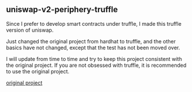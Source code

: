 ## uniswap-v2-periphery-truffle

Since I prefer to develop smart contracts under truffle, I made this truffle version of uniswap.

Just changed the original project from hardhat to truffle, and the other basics have not changed, except that the test has not been moved over.

I will update from time to time and try to keep this project consistent with the original project. If you are not obsessed with truffle, it is recommended to use the original project.

[original project](https://github.com/Uniswap/uniswap-v2-periphery)